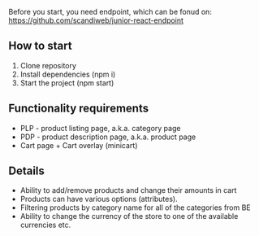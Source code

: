 Before you start, you need endpoint, which can be fonud on: https://github.com/scandiweb/junior-react-endpoint

## How to start

1. Clone repository
2. Install dependencies (npm i)
3. Start the project (npm start)

## Functionality requirements

- PLP - product listing page, a.k.a. category page
- PDP - product description page, a.k.a. product page
- Cart page + Cart overlay (minicart)

## Details

- Ability to add/remove products and change their amounts in cart
- Products can have various options (attributes).
- Filtering products by category name for all of the categories from BE
- Ability to change the currency of the store to one of the available currencies etc.

